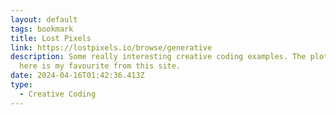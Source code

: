 ```yaml
---
layout: default
tags: bookmark
title: Lost Pixels
link: https://lostpixels.io/browse/generative
description: Some really interesting creative coding examples. The plotter art
  here is my favourite from this site.
date: 2024-04-16T01:42:36.413Z
type:
  - Creative Coding
---
```

